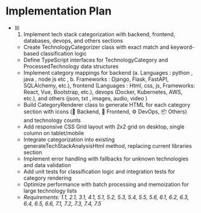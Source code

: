 # Implementation Plan

- [x] 1. Implement tech stack categorization with backend, frontend, databases, devops, and others sections
  - Create TechnologyCategorizer class with exact match and keyword-based classification logic
  - Define TypeScript interfaces for TechnologyCategory and ProcessedTechnology data structures
  - Implement category mappings for backend (a. Languages : python , java , node js etc , b. Frameworks : Django, Flask, FastAPI, SQLAlchemy, etc.), frontend (Languages : Html, css, js, Frameworks: React, Vue, Bootstrap, etc.), devops (Docker, Kubernetes, AWS, etc.), and others (json, txt , images, audio, video )
  - Build CategoryRenderer class to generate HTML for each category section with icons (🔧 Backend, 🎨 Frontend, ⚙️ DevOps, 📦 Others) and technology counts
  - Add responsive CSS Grid layout with 2x2 grid on desktop, single column on tablet/mobile
  - Integrate categorization into existing generateTechStackAnalysisHtml method, replacing current libraries section
  - Implement error handling with fallbacks for unknown technologies and data validation
  - Add unit tests for classification logic and integration tests for category rendering
  - Optimize performance with batch processing and memoization for large technology lists
  - _Requirements: 1.1, 2.1, 3.1, 4.1, 5.1, 5.2, 5.3, 5.4, 5.5, 5.6, 6.1, 6.2, 6.3, 6.4, 6.5, 6.6, 7.1, 7.2, 7.3, 7.4, 7.5_
